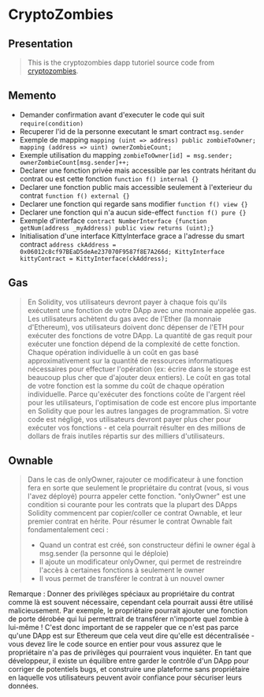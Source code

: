 # CryptoZombies

## Presentation

>This is the cryptozombies dapp tutoriel source code from [cryptozombies](https://www.cryptozombies.io).

## Memento

- Demander confirmation avant d'executer le code qui suit
`require(condition)`
- Recuperer l'id de la personne executant le smart contract
`msg.sender`
- Exemple de mapping 
`mapping (uint => address) public zombieToOwner;
mapping (address => uint) ownerZombieCount;`
- Exemple utilisation du mapping
`zombieToOwner[id] = msg.sender;
ownerZombieCount[msg.sender]++;`
- Declarer une fonction privée mais accessible par les contrats héritant du contrat ou est cette fonction
`function f() internal {}`
- Declarer une fonction public mais accessible seulement à l'exterieur du contrat
`function f() external {}`
- Declarer une fonction qui regarde sans modifier
`function f() view {}`
- Declarer une fonction qui n'a aucun side-effect
`function f() pure {}`
- Exemple d'interface
`contract NumberInterface {function getNum(address _myAddress) public view returns (uint);}`
- Initialisation d'une interface KittyInterface grace a l'adresse du smart contract
`address ckAddress = 0x06012c8cf97BEaD5deAe237070F9587f8E7A266d;
KittyInterface kittyContract = KittyInterface(ckAddress);`

## Gas

>En Solidity, vos utilisateurs devront payer à chaque fois qu'ils exécutent une fonction de votre DApp avec une monnaie appelée gas. Les utilisateurs achètent du gas avec de l'Ether (la monnaie d'Ethereum), vos utilisateurs doivent donc dépenser de l'ETH pour exécuter des fonctions de votre DApp.
La quantité de gas requit pour exécuter une fonction dépend de la complexité de cette fonction. Chaque opération individuelle à un coût en gas basé approximativement sur la quantité de ressources informatiques nécessaires pour effectuer l'opération (ex: écrire dans le storage est beaucoup plus cher que d'ajouter deux entiers). Le coût en gas total de votre fonction est la somme du coût de chaque opération individuelle.
Parce qu'exécuter des fonctions coûte de l'argent réel pour les utilisateurs, l'optimisation de code est encore plus importante en Solidity que pour les autres langages de programmation. Si votre code est négligé, vos utilisateurs devront payer plus cher pour exécuter vos fonctions - et cela pourrait résulter en des millions de dollars de frais inutiles répartis sur des milliers d'utilisateurs.

## Ownable
>Dans le cas de onlyOwner, rajouter ce modificateur à une fonction fera 
en sorte que seulement le propriétaire du contrat (vous, si vous l'avez déployé) pourra appeler cette fonction.
"onlyOwner" est une condition si courante pour les contrats que la plupart 
des DApps Solidity commencent par copier/coller ce contrat Ownable, et leur premier contrat en hérite.
>Pour résumer le contrat Ownable fait fondamentalement ceci :
> - Quand un contrat est créé, son constructeur défini le owner égal à msg.sender (la personne qui le déploie)
> - Il ajoute un modificateur onlyOwner, qui permet de restreindre l'accès à certaines fonctions à seulement le owner
> - Il vous permet de transférer le contrat à un nouvel owner

Remarque : Donner des privilèges spéciaux au propriétaire du contrat comme là est souvent nécessaire, cependant cela pourrait aussi être utilisé malicieusement. Par exemple, le propriétaire pourrait ajouter une fonction de porte dérobée qui lui permettrait de transférer n'importe quel zombie à lui-même !
C'est donc important de se rappeler que ce n'est pas parce qu'une DApp est sur Ethereum que cela veut dire qu'elle est décentralisée - vous devez lire le code source en entier pour vous assurez que le propriétaire n'a pas de privilèges qui pourraient vous inquiéter. En tant que développeur, il existe un équilibre entre garder le contrôle d'un DApp pour corriger de potentiels bugs, et construire une plateforme sans propriétaire en laquelle vos utilisateurs peuvent avoir confiance pour sécuriser leurs données.
